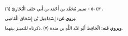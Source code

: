 ٥٠٤٣ - تمييز مُحَمَّد بن أَحْمَد بن أَبي خلف الْبُخَارِيّ (٦) .

**يروي عَن:** إِسْمَاعِيل بْن إِسْحَاق الْقَاضِي.

**ويروي عَنه:** الْحَافِظ أَبُو عَبْد اللَّهِ بن مندة (٧) .ذكرناه للتمييز بينهما.